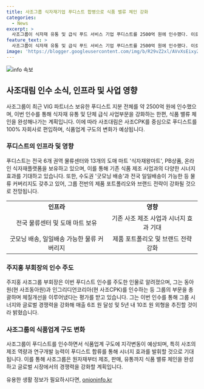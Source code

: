```yaml
---
title: 사조그룹 식자재기업 푸디스트 합병으로 식품 밸류 체인 강화
categories:
  - News
excerpt: >
  사조그룹이 식자재 유통 및 급식 푸드 서비스 기업 푸디스트를 2500억 원에 인수했다. 이로써 사조CPK를 중심으로 식품계열사가 인수자금을 부담하며 사조대림의 100% 자회사로 편입되었다. 푸디스트는 매출 성장률 15.4%로 작년에 1조291억 원의 매출을 기록하며 전국 6개 권역 물류센터와 13개의 도매 마트를 보유하고 있다. 주 부회장은 이를 통해 올해 매출 6조 원, 5년 내 10조 원에 달할 것을 예상했다. 사조그룹은 이를 통해 식품 밸류 체인을 완성하고 시너지를 창출할 계획이다.
feature_text: >
  사조그룹이 식자재 유통 및 급식 푸드 서비스 기업 푸디스트를 2500억 원에 인수했다. 이로써 사조CPK를 중심으로 식품계열사가 인수자금을 부담하며 사조대림의 100% 자회사로 편입되었다. 푸디스트는 매출 성장률 15.4%로 작년에 1조291억 원의 매출을 기록하며 전국 6개 권역 물류센터와 13개의 도매 마트를 보유하고 있다. 주 부회장은 이를 통해 올해 매출 6조 원, 5년 내 10조 원에 달할 것을 예상했다. 사조그룹은 이를 통해 식품 밸류 체인을 완성하고 시너지를 창출할 계획이다.
image: 'https://blogger.googleusercontent.com/img/b/R29vZ2xl/AVvXsEixyZcFfHzMRdzZMjFBmAUKJYCLCGyLL1o632UiGVXcaFdKo_bkvkuCioo0uUKlGfBVcT3P84aROyZIXSBEx3Aw5nCQ3pTgDom1WDC4m8eifvWiAmWEEVb4x6G_l8C0QH225ldMjyaFvpxGEBGNO37VmDTDMHGhJPq73UglMfDca1-0aw/s1600/blogspot.png'
---
```


<p><img src="https://blogger.googleusercontent.com/img/b/R29vZ2xl/AVvXsEixyZcFfHzMRdzZMjFBmAUKJYCLCGyLL1o632UiGVXcaFdKo_bkvkuCioo0uUKlGfBVcT3P84aROyZIXSBEx3Aw5nCQ3pTgDom1WDC4m8eifvWiAmWEEVb4x6G_l8C0QH225ldMjyaFvpxGEBGNO37VmDTDMHGhJPq73UglMfDca1-0aw/s1600/blogspot.png" alt="info 속보" /></p>

<h2 data-ke-size="size26">사조대림 인수 소식, 인프라 및 사업 영향</h2>

<p data-ke-size="size16">사조그룹이 최근 VIG 파트너스 보유한 푸디스트 지분 전체를 약 2500억 원에 인수했으며, 이번 인수를 통해 식자재 유통 및 단체 급식 사업부문을 강화하는 한편, 식품 밸류 체인을 완성해나가는 계획입니다. 이에 따라 사조대림은 사조CPK를 중심으로 푸디스트를 100% 자회사로 편입하며, 식품업계 구도의 변화가 예상됩니다.</p>

<h3 data-ke-size="size24">푸디스트의 인프라 및 영향</h3>

<p data-ke-size="size16">푸디스트는 전국 6개 권역 물류센터와 13개의 도매 마트 '식자재왕마트', PB상품, 온라인 식자재플랫폼을 보유하고 있으며, 이를 통해 기존 식품 제조 사업과의 다양한 시너지 효과를 기대하고 있습니다. 또한, 수도권 '굿모닝 배송'과 전국 일일배송이 가능한 등 물류 커버리지도 갖추고 있어, 그룹 전반의 제품 포트폴리오와 브랜드 전략이 강화될 것으로 전망됩니다.</p>

<table>
    <tbody>
        <tr>
            <td style="text-align: center; height: 17px;"><b>인프라</b></td>
            <td style="text-align: center; height: 17px;"><b>영향</b></td>
        </tr>
        <tr>
            <td style="text-align: center; height: 17px;">전국 물류센터 및 도매 마트 보유</td>
            <td style="text-align: center; height: 17px;">기존 사조 제조 사업과 시너지 효과 기대</td>
        </tr>
        <tr>
            <td style="text-align: center; height: 17px;">굿모닝 배송, 일일배송 가능한 물류 커버리지</td>
            <td style="text-align: center; height: 17px;">제품 포트폴리오 및 브랜드 전략 강화</td>
        </tr>
    </tbody>
</table>

<h3 data-ke-size="size24">주지홍 부회장의 인수 주도</h3>

<p data-ke-size="size16">주지홍 사조그룹 부회장은 이번 푸디스트 인수를 주도한 인물로 알려졌으며, 그는 동아원(현 사조동아원)과 인그리디언코리아(현 사조CPK)를 인수하는 등 그룹의 부문을 총괄하며 체질개선을 이루어냈다는 평가를 받고 있습니다. 그는 이번 인수를 통해 그룹 시너지와 글로벌 경쟁력을 강화해 매출 6조 원 달성 및 5년 내 10조 원 외형을 추진할 것이라 밝혔습니다.</p>

<h3 data-ke-size="size24">사조그룹의 식품업계 구도 변화</h3>

<p data-ke-size="size16">사조그룹이 푸디스트를 인수하면서 식품업계 구도에 지각변동이 예상되며, 특히 사조의 제조 역량과 연구개발 능력이 푸디스트 합류를 통해 시너지 효과를 발휘할 것으로 기대됩니다. 이를 통해 사조그룹은 원자재부터 제조, 판매, 유통까지 식품 밸류 체인을 완성하고 글로벌 시장에서의 경쟁력을 강화할 계획입니다.</p>
유용한 생활 정보가 필요하시다면, <a href="https://onioninfo.kr" rel="dofollow">onioninfo.kr</a>


